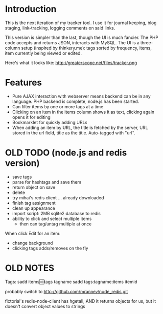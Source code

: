 Introduction
====

This is the next iteration of my tracker tool. I use it for journal keeping, blog staging, link-tracking, logging comments on said links.

This version is simpler than the last, though the UI is much fancier. The PHP code accepts and returns JSON, interacts with MySQL. The UI is a three-column setup (inspired by thinkery.me): tags sorted by frequency, items, item currently being viewed or edited.

Here's what it looks like: http://greaterscope.net/files/tracker.png

Features
====

* Pure AJAX interaction with webserver means backend can be in any language. PHP backend is complete, node.js has been started.
* Can filter items by one or more tags at a time
* Clicking on an item in the items column shows it as text, clicking again opens it for editing
* Bookmarklet for quickly adding URLs
* When adding an item by URL, the title is fetched by the server, URL stored in the url field, title as the title. Auto-tagged with "url".

OLD TODO (node.js and redis version)
====

* save tags
* parse for hashtags and save them
* return object on save
* delete
* try mihai's redis client ... already downloaded
* finish tag assignment
* clean up appearance
* import script: 2MB sqlite2 database to redis
* ability to click and select multiple items
	* then can tag/untag multiple at once

When click Edit for an item:
- change background
- clicking tags adds/removes on the fly

OLD NOTES
====

Tags:
	sadd items:id:tags tagname
	sadd tags:tagname:items itemid

probably switch to http://github.com/mranney/node_redis.git

fictorial's redis-node-client has hgetall, AND it returns objects for us, but it doesn't convert object values to strings
